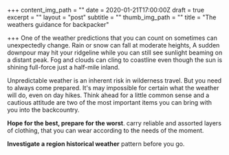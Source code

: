 +++
content_img_path = ""
date = 2020-01-21T17:00:00Z
draft = true
excerpt = ""
layout = "post"
subtitle = ""
thumb_img_path = ""
title = "The weathers guidance for backpacker"

+++
One of the weather predictions that you can count on sometimes can unexpectedly change. Rain or snow can fall at moderate heights, A sudden downpour may hit your ridgeline while you can still see sunlight beaming on a distant peak. Fog and clouds can cling to coastline even though the sun is shining full-force just a half-mile inland.

Unpredictable weather is an inherent risk in wilderness travel. But you need to always come prepared. It's may impossible for certain what the weather will do, even on day hikes. Think ahead for a little common sense and a cautious attitude are two of the most important items you can bring with you into the backcountry.

**Hope for the best, prepare for the worst**. carry reliable and assorted layers of clothing, that you can wear according to the needs of the moment. 

**Investigate a region historical weather** pattern before you go.